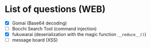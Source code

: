 # List of questions (WEB)

- [X] Gomai (Base64 decoding)
- [ ] Bocchi Search Tool (command injection)
- [X] fukuwarai (deserialization with the magic function `__reduce__()`)
- [ ] message board (XSS)
